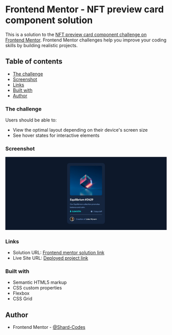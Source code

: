 # Frontend Mentor - NFT preview card component solution

This is a solution to the [NFT preview card component challenge on Frontend Mentor](https://www.frontendmentor.io/challenges/nft-preview-card-component-SbdUL_w0U). Frontend Mentor challenges help you improve your coding skills by building realistic projects. 

## Table of contents

  - [The challenge](#the-challenge)
  - [Screenshot](#screenshot)
  - [Links](#links)
  - [Built with](#built-with)
  - [Author](#author)

### The challenge

Users should be able to:

- View the optimal layout depending on their device's screen size
- See hover states for interactive elements

### Screenshot

![](images/webpage.jpg)

### Links

- Solution URL: [Frontend mentor solution link](https://www.frontendmentor.io/challenges/nft-preview-card-component-SbdUL_w0U/hub/nft-preview-card-component-UipqxrvsV_)
- Live Site URL: [Deployed project link](https://your-live-site-url.com)

### Built with

- Semantic HTML5 markup
- CSS custom properties
- Flexbox
- CSS Grid

## Author

- Frontend Mentor - [ @Shard-Codes](https://www.frontendmentor.io/profile/Shard-Codes)